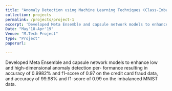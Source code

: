 ```yaml
---
title: "Anomaly Detection using Machine Learning Techniques (Class-Imbalance Problem)"
collection: projects
permalink: /projects/project-1
excerpt: 'Developed Meta Ensemble and capsule network models to enhance low and high-dimensional anomaly detection per- formance resulting in accuracy of 0.9982% and f1-score of 0.97 on the credit card fraud data, and accuracy of 99.98% and f1-score of 0.99 on the imbalanced MNIST data.'
Date: "May'18-Apr'19"
Venue: "M.Tech Project"
type: "Project"
paperurl: 

---
```

Developed Meta Ensemble and capsule network models to enhance low and high-dimensional anomaly detection per- formance resulting in accuracy of 0.9982% and f1-score of 0.97 on the credit card fraud data, and accuracy of 99.98% and f1-score of 0.99 on the imbalanced MNIST data.
